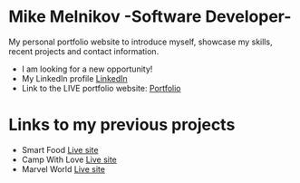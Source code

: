 # Mike Melnikov -Software Developer-
My personal portfolio website to introduce myself, showcase my skills, recent projects and contact information.

- I am looking for a new opportunity!
- My LinkedIn profile
[LinkedIn](https://www.linkedin.com/in/mike-mel/)
- Link to the LIVE portfolio website: 
[Portfolio]([https://portfolio-mike.herokuapp.com/](https://mike-portfolio-0f8476ad1504.herokuapp.com/))

# Links to my previous projects
- Smart Food
[Live site](https://mikemel31.github.io/SmartFood/)
- Camp With Love
[Live site]([https://campproject-mike.herokuapp.com/home](https://mike-campproject-dcf4a2b9a059.herokuapp.com/))
- Marvel World
[Live site]([https://mikesmarvel.herokuapp.com/](https://mike-marvel-97bf10e9feb6.herokuapp.com/))
